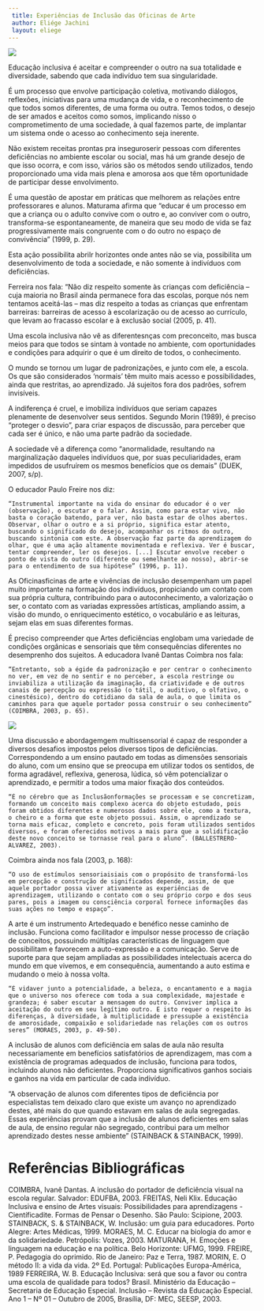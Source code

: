 ```yaml
---
 title: Experiências de Inclusão das Oficinas de Arte
 author: Eliége Jachini
 layout: eliege
---
```


![](/eliege/desenho01.png)

Educação inclusiva é aceitar e compreender o outro na sua totalidade e diversidade, sabendo que cada indivíduo tem sua singularidade. 

É um processo que envolve participação coletiva, motivando diálogos, reflexões, iniciativas para uma mudança de vida, e o reconhecimento de que todos somos diferentes, de uma forma ou outra. Temos todos, o desejo de ser amados e aceitos como somos, implicando nisso o comprometimento de uma sociedade, à qual fazemos parte, de implantar um sistema onde o acesso ao conhecimento seja inerente.

Não existem receitas prontas pra inseguroserir pessoas com diferentes deficiências no ambiente escolar ou social, mas há um grande desejo de que isso ocorra, e com isso, vários são os métodos sendo utilizados, tendo proporcionado uma vida mais plena e amorosa aos que têm oportunidade de participar desse envolvimento.

É uma questão de apostar em práticas que melhorem as relações entre professorares e alunos. Maturama afirma que “educar é um processo em que a criança ou o adulto convive com o outro e, ao conviver com o outro, transforma-se espontaneamente, de maneira que seu modo de vida se faz progressivamente mais congruente com o do outro no espaço de convivência” (1999, p. 29).

Esta ação possibilita abrilr horizontes onde antes não se via, possibilita um desenvolvimento de toda a sociedade, e não somente à indivíduos com deficiências. 

Ferreira nos fala: “Não diz respeito somente às crianças com deficiência – cuja maioria no Brasil ainda permanece fora das escolas, porque nós nem tentamos aceitá-las – mas diz respeito a todas as crianças que enfrentam barreiras: barreiras de acesso à escolarização ou de acesso ao currículo, que levam ao fracasso escolar e à exclusão social (2005, p. 41).

Uma escola inclusiva não vê as diferentesnças com preconceito, mas busca meios para que todos se sintam à vontade no ambiente, com oportunidades e condições para adquirir o que é um direito de todos, o conhecimento.

O mundo se tornou um lugar de padronizações, e junto com ele, a escola. Os que são considerados ‘normais’ têm muito mais acesso e possibilidades, ainda que restritas, ao aprendizado. Já sujeitos fora dos padrões, sofrem invisíveis.

A indiferença é cruel, e imobiliza indivíduos que seriam capazes plenamente de desenvolver seus sentidos. Segundo Morin (1989), é preciso “proteger o desvio”, para criar espaços de discussão, para perceber que cada ser é único, e não uma parte padrão da sociedade.

A sociedade vê a diferença como “anormalidade, resultando na marginalização daqueles indivíduos que, por suas peculiaridades, eram impedidos de usufruírem os mesmos benefícios que os demais” (DUEK, 2007, s/p).

O educador Paulo Freire nos diz: 

    “Instrumental importante na vida do ensinar do educador é o ver (observação), o escutar e o falar. Assim, como para estar vivo, não basta o coração batendo, para ver, não basta estar de olhos abertos. Observar, olhar o outro e a si próprio, significa estar atento, buscando o significado do desejo, acompanhar os ritmos do outro, buscando sintonia com este. A observação faz parte da aprendizagem do olhar, que é uma ação altamente movimentada e reflexiva. Ver é buscar, tentar compreender, ler os desejos. [...] Escutar envolve receber o ponto de vista do outro (diferente ou semelhante ao nosso), abrir-se para o entendimento de sua hipótese” (1996, p. 11).

As Oficinasficinas de arte e vivências de inclusão desempenham um papel muito importante na formação dos indivíduos, propiciando um contato com  sua própria cultura, contribuindo para o autoconhecimento, a valorização o ser, o contato com as variadas expressões artísticas, ampliando assim, a visão do mundo, o enriquecimento estético, o vocabulário e as leituras, sejam elas em suas diferentes formas.

É preciso compreender que Artes deficiências englobam uma variedade de condições orgânicas e sensoriais que têm consequências diferentes no desemprenho dos sujeitos. A educadora Ivanê Dantas Coimbra nos fala:

    “Entretanto, sob a égide da padronização e por centrar o conhecimento no ver, em vez de no sentir e no perceber, a escola restringe ou inviabiliza a utilização da imaginação, da criatividade e de outros canais de percepção ou expressão (o tátil, o auditivo, o olfativo, o cinestésico), dentro do cotidiano da sala de aula, o que limita os caminhos para que aquele portador possa construir o seu conhecimento” (COIMBRA, 2003, p. 65).

![](/eliege/desenho02.png)

Uma discussão e abordagemgem multissensorial é capaz de responder a diversos desafios impostos pelos diversos tipos de deficiências. Correspondendo a um ensino pautado em todas as dimensões sensoriais do aluno, com um ensino que se preocupa em utilizar todos os sentidos, de forma agradável, reflexiva, generosa, lúdica, só vêm potencializar o aprendizado, e permitir a todos uma maior fixação dos conteúdos.

    “É no cérebro que as Inclusãonformações se processam e se concretizam, formando um conceito mais complexo acerca do objeto estudado, pois foram obtidos diferentes e numerosos dados sobre ele, como a textura, o cheiro e a forma que este objeto possui. Assim, o aprendizado se torna mais eficaz, completo e concreto, pois foram utilizados sentidos diversos, e foram oferecidos motivos a mais para que a solidificação deste novo conceito se tornasse real para o aluno”. (BALLESTRERO-ALVAREZ, 2003).

Coimbra ainda nos fala (2003, p. 168):

    “O uso de estímulos sensoriaisiais com o propósito de transformá-los em percepção e construção de significados depende, assim, de que aquele portador possa viver ativamente as experiências de aprendizagem, utilizando o contato com o seu próprio corpo e dos seus pares, pois a imagem ou consciência corporal fornece informações das suas ações no tempo e espaço”.

A arte é um instrumento Artedequado e benéfico nesse caminho de inclusão. Funciona como facilitador e impulsor nesse processo de criação de conceitos, possuindo múltiplas características de linguagem que possibilitam e favorecem a auto-expressão e a comunicação. Serve de suporte para que sejam ampliadas as possibilidades intelectuais acerca do mundo em que vivemos, e em consequência, aumentando a auto estima e mudando o meio à nossa volta.

    “É vidaver junto a potencialidade, a beleza, o encantamento e a magia que o universo nos oferece com toda a sua complexidade, majestade e grandeza; é saber escutar a mensagem do outro. Conviver implica a aceitação do outro em seu legítimo outro. E isto requer o respeito às diferenças, à diversidade, à multiplicidade e pressupõe a existência de amorosidade, compaixão e solidariedade nas relações com os outros seres” (MORAES, 2003, p. 49-50).

A inclusão de alunos com deficiência em salas de aula não resulta necessariamente em benefícios satisfatórios de aprendizagem, mas com a existência de programas adequados de inclusão, funciona para todos, incluindo alunos não deficientes. Proporciona significativos ganhos sociais e ganhos na vida em particular de cada indivíduo.

   “A observação de alunos com diferentes tipos de deficiência por especialistas tem deixado claro que existe um avanço no aprendizado destes, até mais do que quando estavam em salas de aula segregadas. Essas  experiências provam que a inclusão de alunos deficientes em salas de aula, de ensino regular não segregado, contribui para um melhor aprendizado destes nesse ambiente” (STAINBACK & STAINBACK, 1999).


# Referências Bibliográficas

COIMBRA, Ivanê Dantas. A inclusão do portador de deficiência visual na escola regular. Salvador: EDUFBA, 2003.
FREITAS, Neli Klix. Educação Inclusiva e ensino de Artes visuais: Possibilidades para aprendizagens - Científicadite. Formas de Pensar o Desenho. São Paulo: Scipione, 2003.
STAINBACK, S. & STAINBACK, W. Inclusão: um guia para educadores. Porto Alegre: Artes Médicas, 1999.
MORAES, M. C. Educar na biologia do amor e da solidariedade. Petrópolis: Vozes, 2003.
MATURANA, H. Emoções e linguagem na educação e na política. Belo Horizonte: UFMG, 1999.
FREIRE, P. Pedagogia do oprimido. Rio de Janeiro: Paz e Terra, 1987.
MORIN, E. O método II: a vida da vida. 2º Ed. Portugal: Publicações Europa-América, 1989
FERREIRA, W. B. Educação Inclusiva: será que sou a favor ou contra uma escola de qualidade para todos? Brasil. Ministério da Educação – Secretaria de Educação Especial. Inclusão – Revista da Educação Especial. Ano 1 – Nº 01 – Outubro de 2005, Brasília, DF: MEC, SEESP, 2003.


